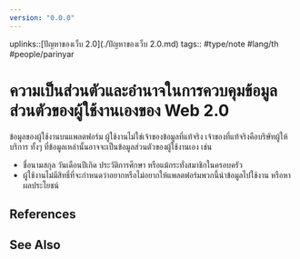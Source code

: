 ```yaml
---
version: "0.0.0"
---
```

uplinks::[ปัญหาของเว็บ 2.0](./ปัญหาของเว็บ 2.0.md)
tags:: #type/note #lang/th #people/parinyar 
# ความเป็นส่วนตัวและอำนาจในการควบคุมข้อมูลส่วนตัวของผู้ใช้งานเองของ Web 2.0
ข้อมูลของผู้ใช้งานบนแพลตฟอร์ม ผู้ใช้งานไม่ใช่เจ้าของข้อมูลที่แท้จริง เจ้าของที่แท้จริงคือบริษัทผู้ให้บริการ ทั้งๆ ที่ข้อมูลเหล่านั้นอาจจะเป็นข้อมูลส่วนตัวของผู้ใช้งานเอง เช่น 
- ชื่อนามสกุล วันเดือนปีเกิด ประวัติการศึกษา หรือแม้กระทั่งสมาชิกในครอบครัว
- ผู้ใช้งานไม่มีสิทธิ์ที่จะกำหนดว่าอยากหรือไม่อยากให้แพลตฟอร์มพวกนี้นำข้อมูลไปใช้งาน หรือหาผลประโยชน์

## References

## See Also
